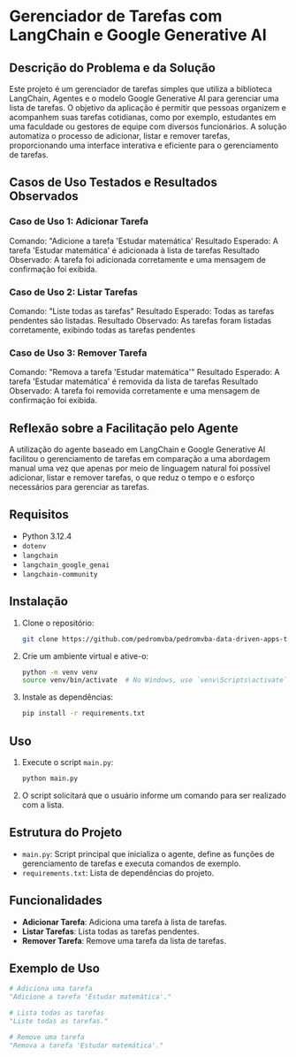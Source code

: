 # Gerenciador de Tarefas com LangChain e Google Generative AI

## Descrição do Problema e da Solução

Este projeto é um gerenciador de tarefas simples que utiliza a biblioteca LangChain, Agentes e o modelo Google Generative AI para gerenciar uma lista de tarefas. O objetivo da aplicação é permitir que pessoas organizem e acompanhem suas tarefas cotidianas, como por exemplo, estudantes em uma faculdade ou gestores de equipe com diversos funcionários. A solução automatiza o processo de adicionar, listar e remover tarefas, proporcionando uma interface interativa e eficiente para o gerenciamento de tarefas.

## Casos de Uso Testados e Resultados Observados

### Caso de Uso 1: Adicionar Tarefa

Comando: "Adicione a tarefa 'Estudar matemática'
Resultado Esperado: A tarefa 'Estudar matemática' é adicionada à lista de tarefas
Resultado Observado: A tarefa foi adicionada corretamente e uma mensagem de confirmação foi exibida.

### Caso de Uso 2: Listar Tarefas
Comando: "Liste todas as tarefas"
Resultado Esperado: Todas as tarefas pendentes são listadas.
Resultado Observado: As tarefas foram listadas corretamente, exibindo todas as tarefas pendentes

### Caso de Uso 3: Remover Tarefa
Comando: "Remova a tarefa 'Estudar matemática'"
Resultado Esperado: A tarefa 'Estudar matemática' é removida da lista de tarefas
Resultado Observado: A tarefa foi removida corretamente e uma mensagem de confirmação foi exibida.

## Reflexão sobre a Facilitação pelo Agente

A utilização do agente baseado em LangChain e Google Generative AI facilitou o gerenciamento de tarefas em comparação a uma abordagem manual uma vez que apenas por meio de linguagem natural foi possível adicionar, listar e remover tarefas, o que reduz o tempo e o esforço necessários para gerenciar as tarefas.


## Requisitos

- Python 3.12.4
- `dotenv`
- `langchain`
- `langchain_google_genai`
- `langchain-community`

## Instalação

1. Clone o repositório:

    ```bash
    git clone https://github.com/pedromvba/pedromvba-data-driven-apps-tp3
    ```

2. Crie um ambiente virtual e ative-o:

    ```bash
    python -m venv venv
    source venv/bin/activate  # No Windows, use `venv\Scripts\activate`
    ```

3. Instale as dependências:

    ```bash
    pip install -r requirements.txt
    ```

## Uso

1. Execute o script `main.py`:

    ```bash
    python main.py
    ```

2. O script solicitará que o usuário informe um comando para ser realizado com a lista.

## Estrutura do Projeto

- `main.py`: Script principal que inicializa o agente, define as funções de gerenciamento de tarefas e executa comandos de exemplo.
- `requirements.txt`: Lista de dependências do projeto.

## Funcionalidades

- **Adicionar Tarefa**: Adiciona uma tarefa à lista de tarefas.
- **Listar Tarefas**: Lista todas as tarefas pendentes.
- **Remover Tarefa**: Remove uma tarefa da lista de tarefas.

## Exemplo de Uso

```python
# Adiciona uma tarefa
"Adicione a tarefa 'Estudar matemática'."

# Lista todas as tarefas
"Liste todas as tarefas."

# Remove uma tarefa
"Remova a tarefa 'Estudar matemática'."